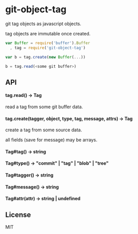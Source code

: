 # git-object-tag

git tag objects as javascript objects.

tag objects are immutable once created.

```javascript
var Buffer = require('buffer').Buffer
  , tag = require('git-object-tag')

var b = tag.create(new Buffer(...))

b = tag.read(<some git buffer>)

```

## API

#### tag.read(<git buffer>) -> Tag

read a tag from some git buffer data.

#### tag.create(tagger, object, type, tag, message, attrs) -> Tag

create a tag from some source data.

all fields (save for message) may be arrays.

#### Tag#tag() -> string
#### Tag#type() -> "commit" | "tag" | "blob" | "tree"
#### Tag#tagger() -> string
#### Tag#message() -> string
#### Tag#attr(attr) -> string | undefined

## License

MIT
